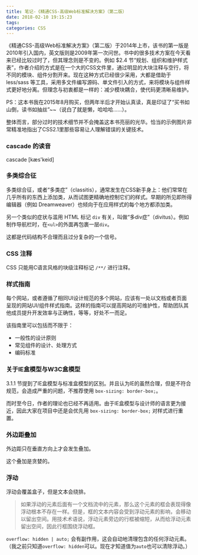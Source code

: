 ```yaml
---
title: 笔记-《精通CSS-高级Web标准解决方案》（第二版）
date: 2018-02-10 19:15:23
tags:
categories: CSS
---
```


《精通CSS-高级Web标准解决方案》（第二版）于2014年上市，该书的第一版是2010年引入国内，英文版则是2009年第一次问世。书中的很多技术方案在今天看来已经比较过时了，但其理念则是不变的。例如 $2.4 节“规划、组织和维护样式表”，作者介绍的方式是在一个大的CSS文件里，通过明显的大块注释与空行，将不同的模块、组件分割开来。现在这种方式已经很少采用，大都是借助于 less/sass 等工具，采用多文件编写源码、单文件引入的方式，来将模块与组件样式更好地分离。但理念与初衷都是一样的：减少模块耦合，使代码更清晰易维护。

PS：这本书我在2015年8月购买，但两年半后才开始认真读，真是印证了“买书如山倒，读书如抽丝”~~（说白了就是懒，哈哈哈……）。

整体而言，部分过时的技术细节并不会掩盖这本书亮丽的光华。恰当的示例图片非常精准地指出了CSS2.1里那些容易让人理解错误的关键技术。

<!-- more -->

### cascade 的读音

cascade [kæs'keid]

### 多类综合征

多类综合征，或者“多类症”（classitis），通常发生在CSS新手身上：他们常常在几乎所有的东西上添加类，从而试图更精确地控制它们的样式。早期的所见即所得编辑器（例如 Dreamweaver）也倾向于在应用样式的每个地方都添加类。

另一个类似的症状与滥用 HTML 标记 `div` 有关，叫做“多div症”（divitus）。例如制作导航栏时，在`<ul>`的外面再包裹一层`div`。

这都是代码结构不合理而且过分复杂的一个信号。

### CSS 注释

CSS 只能用C语言风格的块级注释标记 `/**/` 进行注释。

### 样式指南

每个网站，或者遵循了相同UI设计规范的多个网站，应该有一处以文档或者页面呈现的网站UI/组件样式指南。这样的指南可以提高网站的可维护性，帮助团队其他成员提升开发效率与正确性，等等，好处不一而足。

该指南里可以包括而不限于：

+ 一般性的设计原则
+ 常见组件的设计、处理方式
+ 编码标准

### 关于IE盒模型与W3C盒模型

3.1.1 节提到了IE盒模型与标准盒模型的区别。并且认为IE的虽然合理，但是不符合规范，会造成严重的问题，不推荐使用 `box-sizing: border-box;`。

而时至今日，作者的理论也已经不再适用。由于IE盒模型与设计师的语言更为接近，因此大家在项目中还是会优先用 `box-sizing: border-box;` 对样式进行重置。

### 外边距叠加

外边距只在垂直方向上才会发生叠加。

这个叠加是贪婪的。

### 浮动

浮动会覆盖盒子，但是文本会绕排。

> 如果浮动的元素后面有一个文档流中的元素，那么这个元素的框会表现得像浮动根本不存在一样。但是，框的文本内容会受到浮动元素的影响，会移动以留出空间。用技术术语说，浮动元素旁边的行框被缩短，从而给浮动元素留出空间，因此行框围绕浮动框。

`overflow: hidden | auto;` 会有副作用，这会自动地清理包含的任何浮动元素。（我之前只知道`overflow: hidden`可以。现在才知道值为`auto`也可以清除浮动。）
